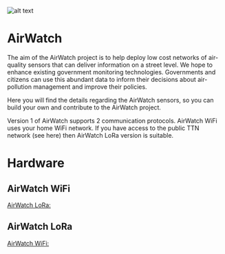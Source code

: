 ![alt text](https://github.com/rorygleeson/AirWatch/blob/master/LogoForGitHub.png)






AirWatch
========

The aim of the AirWatch project is to help deploy low cost networks of air-quality sensors that can deliver information on a street level. We hope to enhance existing government monitoring technologies. Governments and citizens can use this abundant data to inform their decisions about air-pollution management and improve their policies.


Here you will find the details regarding the AirWatch sensors, so you can build your own and contribute to the AirWatch project. 

Version 1 of AirWatch supports 2 communication protocols. AirWatch WiFi uses your home WiFi network.
If you have access to the public TTN network (see here) then AirWatch LoRa version is suitable. 


Hardware 
========

AirWatch WiFi
--------------

[AirWatch LoRa: ](https://github.com/rorygleeson/AirWatch/blob/master/Devices/LoRa/readme.md)

AirWatch LoRa
--------------

[AirWatch WiFi: ](https://github.com/rorygleeson/AirWatch/blob/master/Devices/WiFi/readme.md)
